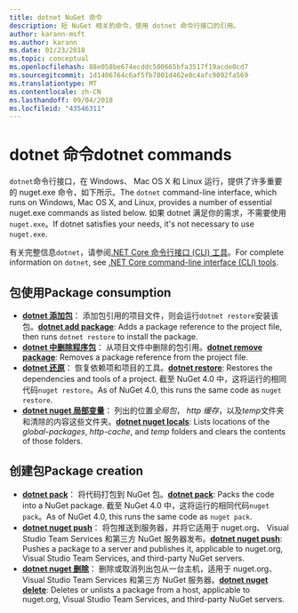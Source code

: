 ```yaml
---
title: dotnet NuGet 命令
description: 短 NuGet 相关的命令，使用 dotnet 命令行接口的引用。
author: karann-msft
ms.author: karann
ms.date: 01/23/2018
ms.topic: conceptual
ms.openlocfilehash: 88e058be674ecddc500665bfa3517f19acde0cd7
ms.sourcegitcommit: 1d1406764c6af5fb7801d462e0c4afc9092fa569
ms.translationtype: MT
ms.contentlocale: zh-CN
ms.lasthandoff: 09/04/2018
ms.locfileid: "43546311"
---
```

# <a name="dotnet-commands"></a><span data-ttu-id="995f9-103">dotnet 命令</span><span class="sxs-lookup"><span data-stu-id="995f9-103">dotnet commands</span></span>

<span data-ttu-id="995f9-104">`dotnet`命令行接口，在 Windows、 Mac OS X 和 Linux 运行，提供了许多重要的 nuget.exe 命令，如下所示。</span><span class="sxs-lookup"><span data-stu-id="995f9-104">The `dotnet` command-line interface, which runs on Windows, Mac OS X, and Linux, provides a number of essential nuget.exe commands as listed below.</span></span> <span data-ttu-id="995f9-105">如果 dotnet 满足你的需求，不需要使用`nuget.exe`。</span><span class="sxs-lookup"><span data-stu-id="995f9-105">If dotnet satisfies your needs, it's not necessary to use `nuget.exe`.</span></span>

<span data-ttu-id="995f9-106">有关完整信息`dotnet`，请参阅[.NET Core 命令行接口 (CLI) 工具](/dotnet/core/tools/?tabs=netcore2x)。</span><span class="sxs-lookup"><span data-stu-id="995f9-106">For complete information on `dotnet`, see [.NET Core command-line interface (CLI) tools](/dotnet/core/tools/?tabs=netcore2x).</span></span>

## <a name="package-consumption"></a><span data-ttu-id="995f9-107">包使用</span><span class="sxs-lookup"><span data-stu-id="995f9-107">Package consumption</span></span>

- <span data-ttu-id="995f9-108">[**dotnet 添加包**](/dotnet/core/tools/dotnet-add-package)： 添加包引用的项目文件，则会运行`dotnet restore`安装该包。</span><span class="sxs-lookup"><span data-stu-id="995f9-108">[**dotnet add package**](/dotnet/core/tools/dotnet-add-package): Adds a package reference to the project file, then runs `dotnet restore` to install the package.</span></span>
- <span data-ttu-id="995f9-109">[**dotnet 中删除程序包**](/dotnet/core/tools/dotnet-remove-package)： 从项目文件中删除的包引用。</span><span class="sxs-lookup"><span data-stu-id="995f9-109">[**dotnet remove package**](/dotnet/core/tools/dotnet-remove-package): Removes a package reference from the project file.</span></span>
- <span data-ttu-id="995f9-110">[**dotnet 还原**](/dotnet/core/tools/dotnet-restore?tabs=netcore2x)： 恢复依赖项和项目的工具。</span><span class="sxs-lookup"><span data-stu-id="995f9-110">[**dotnet restore**](/dotnet/core/tools/dotnet-restore?tabs=netcore2x): Restores the dependencies and tools of a project.</span></span> <span data-ttu-id="995f9-111">截至 NuGet 4.0 中，这将运行的相同代码`nuget restore`。</span><span class="sxs-lookup"><span data-stu-id="995f9-111">As of NuGet 4.0, this runs the same code as `nuget restore`.</span></span>
- <span data-ttu-id="995f9-112">[**dotnet nuget 局部变量**](/dotnet/core/tools/dotnet-nuget-locals)： 列出的位置*全局包*， *http 缓存*，以及*temp*文件夹和清除的内容这些文件夹。</span><span class="sxs-lookup"><span data-stu-id="995f9-112">[**dotnet nuget locals**](/dotnet/core/tools/dotnet-nuget-locals): Lists locations of the *global-packages*, *http-cache*, and *temp* folders and clears the contents of those folders.</span></span>

## <a name="package-creation"></a><span data-ttu-id="995f9-113">创建包</span><span class="sxs-lookup"><span data-stu-id="995f9-113">Package creation</span></span>

- <span data-ttu-id="995f9-114">[**dotnet pack**](/dotnet/core/tools/dotnet-pack?tabs=netcore2x)： 将代码打包到 NuGet 包。</span><span class="sxs-lookup"><span data-stu-id="995f9-114">[**dotnet pack**](/dotnet/core/tools/dotnet-pack?tabs=netcore2x): Packs the code into a NuGet package.</span></span> <span data-ttu-id="995f9-115">截至 NuGet 4.0 中，这将运行的相同代码`nuget pack`。</span><span class="sxs-lookup"><span data-stu-id="995f9-115">As of NuGet 4.0, this runs the same code as `nuget pack`.</span></span>
- <span data-ttu-id="995f9-116">[**dotnet nuget push**](/dotnet/core/tools/dotnet-nuget-push)： 将包推送到服务器，并将它适用于 nuget.org、 Visual Studio Team Services 和第三方 NuGet 服务器发布。</span><span class="sxs-lookup"><span data-stu-id="995f9-116">[**dotnet nuget push**](/dotnet/core/tools/dotnet-nuget-push): Pushes a package to a server and publishes it, applicable to nuget.org, Visual Studio Team Services, and third-party NuGet servers.</span></span>
- <span data-ttu-id="995f9-117">[**dotnet nuget 删除**](/dotnet/core/tools/dotnet-nuget-delete)： 删除或取消列出包从一台主机，适用于 nuget.org、 Visual Studio Team Services 和第三方 NuGet 服务器。</span><span class="sxs-lookup"><span data-stu-id="995f9-117">[**dotnet nuget delete**](/dotnet/core/tools/dotnet-nuget-delete): Deletes or unlists a package from a host, applicable to nuget.org, Visual Studio Team Services, and third-party NuGet servers.</span></span>

